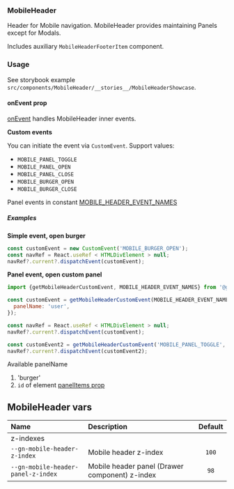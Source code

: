 ### MobileHeader

Header for Mobile navigation. MobileHeader provides maintaining Panels except for Modals.

Includes auxiliary `MobileHeaderFooterItem` component.

### Usage

See storybook example `src/components/MobileHeader/__stories__/MobileHeaderShowcase`.

#### onEvent prop

[onEvent](https://github.com/gravity-ui/navigation/blob/32c6a6f58e0307745e92b041b3d96517e57589c1/src/components/MobileHeader/MobileHeader.tsx#L41) handles MobileHeader inner events.

**Custom events**

You can initiate the event via `CustomEvent`. Support values:

- `MOBILE_PANEL_TOGGLE`
- `MOBILE_PANEL_OPEN`
- `MOBILE_PANEL_CLOSE`
- `MOBILE_BURGER_OPEN`
- `MOBILE_BURGER_CLOSE`

Panel events in constant [MOBILE_HEADER_EVENT_NAMES](https://github.com/gravity-ui/navigation/blob/main/src/components/MobileHeader/constants.ts#L8-L12)

##### Examples

**Simple event, open burger**

```js
const customEvent = new CustomEvent('MOBILE_BURGER_OPEN');
const navRef = React.useRef < HTMLDivElement > null;
navRef?.current?.dispatchEvent(customEvent);
```

**Panel event, open custom panel**

```js
import {getMobileHeaderCustomEvent, MOBILE_HEADER_EVENT_NAMES} from '@gravity-ui/navigation';

const customEvent = getMobileHeaderCustomEvent(MOBILE_HEADER_EVENT_NAMES.closeEvent, {
  panelName: 'user',
});

const navRef = React.useRef < HTMLDivElement > null;
navRef?.current?.dispatchEvent(customEvent);

const customEvent2 = getMobileHeaderCustomEvent('MOBILE_PANEL_TOGGLE', {panelName: 'user'});
navRef?.current?.dispatchEvent(customEvent2);
```

Available panelName

1. 'burger'
2. `id` of element [panelItems prop](https://github.com/gravity-ui/navigation/blob/main/src/components/MobileHeader/MobileHeader.tsx#L38C5-L38C15)

## MobileHeader vars

| Name                               | Description                                    | Default |
| :--------------------------------- | :--------------------------------------------- | :-----: |
| z-indexes                          |                                                |         |
| `--gn-mobile-header-z-index`       | Mobile header z-index                          |  `100`  |
| `--gn-mobile-header-panel-z-index` | Mobile header panel (Drawer component) z-index |  `98`   |
